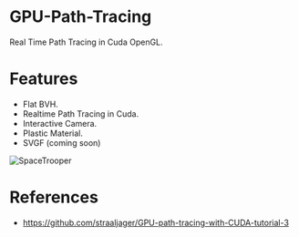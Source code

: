 # GPU-Path-Tracing

Real Time Path Tracing in Cuda OpenGL.

# Features

- Flat BVH.
- Realtime Path Tracing in Cuda.
- Interactive Camera.
- Plastic Material.
- SVGF (coming soon)

![SpaceTrooper](https://user-images.githubusercontent.com/93391908/194069016-d3aa3d6a-3052-4978-a5a1-583bfbe6b1ae.png)

# References

- https://github.com/straaljager/GPU-path-tracing-with-CUDA-tutorial-3
